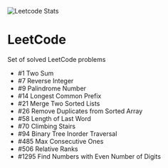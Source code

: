 ![Leetcode Stats](https://leetcode.card.workers.dev/?username=timgerdes&extension=activity&theme=dark)
# LeetCode
Set of solved LeetCode problems

* #1 Two Sum
* #7 Reverse Integer
* #9 Palindrome Number
* #14 Longest Common Prefix
* #21 Merge Two Sorted Lists
* #26 Remove Duplicates from Sorted Array
* #58 Length of Last Word
* #70 Climbing Stairs
* #94 Binary Tree Inorder Traversal
* #485 Max Consecutive Ones
* #506 Relative Ranks
* #1295 Find Numbers with Even Number of Digits

